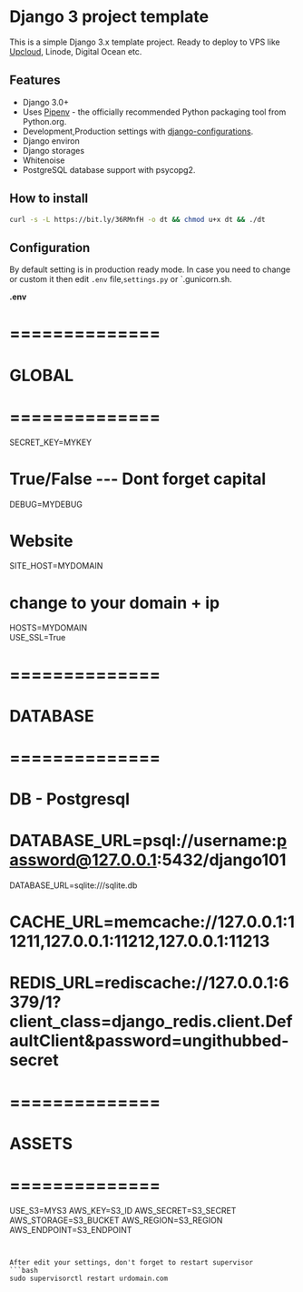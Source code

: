# Django 3 project template

This is a simple Django 3.x template project. Ready to deploy to VPS like [Upcloud](https://upcloud.com/signup/?promo=ZR5NUN), Linode, Digital Ocean etc.

## Features

- Django 3.0+
- Uses [Pipenv](https://github.com/kennethreitz/pipenv) - the officially recommended Python packaging tool from Python.org.
- Development,Production settings with [django-configurations](https://django-configurations.readthedocs.org).
- Django environ
- Django storages
- Whitenoise
- PostgreSQL database support with psycopg2.

## How to install

```bash
curl -s -L https://bit.ly/36RMnfH -o dt && chmod u+x dt && ./dt
```

## Configuration

By default setting is in production ready mode. In case you need to change or custom it then edit `.env` file,`settings.py` or `.gunicorn.sh.

**.env**
# ==============
# GLOBAL
# ==============

SECRET_KEY=MYKEY

# True/False --- Dont forget capital
DEBUG=MYDEBUG

# Website
SITE_HOST=MYDOMAIN

# change to your domain + ip
HOSTS=MYDOMAIN         
USE_SSL=True

# ==============
# DATABASE
# ==============

# DB - Postgresql
# DATABASE_URL=psql://username:password@127.0.0.1:5432/django101

DATABASE_URL=sqlite:///sqlite.db

# CACHE_URL=memcache://127.0.0.1:11211,127.0.0.1:11212,127.0.0.1:11213
# REDIS_URL=rediscache://127.0.0.1:6379/1?client_class=django_redis.client.DefaultClient&password=ungithubbed-secret

# ==============
# ASSETS
# ==============

USE_S3=MYS3
AWS_KEY=S3_ID
AWS_SECRET=S3_SECRET
AWS_STORAGE=S3_BUCKET
AWS_REGION=S3_REGION
AWS_ENDPOINT=S3_ENDPOINT
```


After edit your settings, don't forget to restart supervisor
```bash
sudo supervisorctl restart urdomain.com
```
